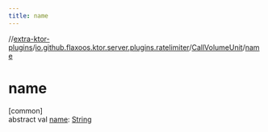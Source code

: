 ```yaml
---
title: name
---
```


//[extra-ktor-plugins](../../../index.md)/[io.github.flaxoos.ktor.server.plugins.ratelimiter](../index.md)/[CallVolumeUnit](index.md)/[name](name.md)

# name

[common]\
abstract val [name](name.md): [String](https://kotlinlang.org/api/latest/jvm/stdlib/kotlin/-string/index.md)




